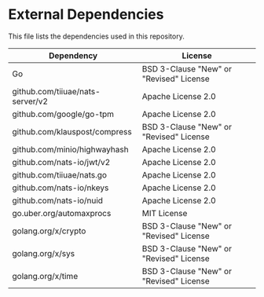 # External Dependencies

This file lists the dependencies used in this repository.

| Dependency | License |
|-|-|
| Go | BSD 3-Clause "New" or "Revised" License |
| github.com/tiiuae/nats-server/v2 | Apache License 2.0 |
| github.com/google/go-tpm | Apache License 2.0 |
| github.com/klauspost/compress | BSD 3-Clause "New" or "Revised" License |
| github.com/minio/highwayhash | Apache License 2.0 |
| github.com/nats-io/jwt/v2 | Apache License 2.0 |
| github.com/tiiuae/nats.go | Apache License 2.0 |
| github.com/nats-io/nkeys | Apache License 2.0 |
| github.com/nats-io/nuid  | Apache License 2.0 |
| go.uber.org/automaxprocs | MIT License |
| golang.org/x/crypto | BSD 3-Clause "New" or "Revised" License |
| golang.org/x/sys | BSD 3-Clause "New" or "Revised" License |
| golang.org/x/time | BSD 3-Clause "New" or "Revised" License |
